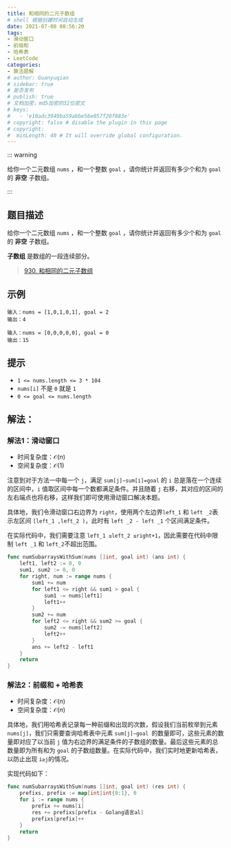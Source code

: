 ```yaml
---
title: 和相同的二元子数组
# shell 根据创建时间自动生成
date: 2021-07-08 08:56:20
tags:
- 滑动窗口
- 前缀和
- 哈希表
- LeetCode
categories:
- 算法题解
# author: Guanyuqian
# sidebar: true
# 是否发布
# publish: true
# 文档加密，md5加密的32位密文
# keys:
# 	- 'e10adc3949ba59abbe56e057f20f883e'
# copyright: false # disable the plugin in this page 
# copyright:
#  minLength: 40 # It will override global configuration. 
---
```


::: warning

给你一个二元数组 `nums` ，和一个整数 `goal` ，请你统计并返回有多少个和为 `goal` 的 **非空** 子数组。



:::

<!-- more -->

## 题目描述

给你一个二元数组 `nums` ，和一个整数 `goal` ，请你统计并返回有多少个和为 `goal` 的 **非空** 子数组。

**子数组** 是数组的一段连续部分。

> [930. 和相同的二元子数组](https://leetcode-cn.com/problems/binary-subarrays-with-sum/)



## 示例

```
输入：nums = [1,0,1,0,1], goal = 2
输出：4

输入：nums = [0,0,0,0,0], goal = 0
输出：15
```



## 提示

- `1 <= nums.length <= 3 * 104`
- `nums[i]` 不是 `0` 就是 `1`
- `0 <= goal <= nums.length`

## 解法：

### 解法1：滑动窗口

- 时间复杂度：$\mathcal{O}(n)$
- 空间复杂度：$\mathcal{O}(1)$

注意到对于方法一中每一个 `j`，满足 `sum[j]−sum[i]=goal` 的 `i` 总是落在一个连续的区间中，`i` 值取区间中每一个数都满足条件。并且随着 `j` 右移，其对应的区间的左右端点也将右移，这样我们即可使用滑动窗口解决本题。

具体地，我们令滑动窗口右边界为 `right`，使用两个左边界`left_1`  和 `left _2`表示左区间 `[left_1 ,left_2 )`，此时有 `left _2 - left _1` 个区间满足条件。

在实际代码中，我们需要注意 `left_1 ≤left_2 ≤right+1`，因此需要在代码中限制 `left _1` 和 `left_2`不超出范围。

```go
func numSubarraysWithSum(nums []int, goal int) (ans int) {
    left1, left2 := 0, 0
    sum1, sum2 := 0, 0
    for right, num := range nums {
        sum1 += num
        for left1 <= right && sum1 > goal {
            sum1 -= nums[left1]
            left1++
        }
        sum2 += num
        for left2 <= right && sum2 >= goal {
            sum2 -= nums[left2]
            left2++
        }
        ans += left2 - left1
    }
    return
}
```



### 解法2：前缀和 + 哈希表

- 时间复杂度：$\mathcal{O}(n)$
- 空间复杂度：$\mathcal{O}(n)$

具体地，我们用哈希表记录每一种前缀和出现的次数，假设我们当前枚举到元素 `nums[j]`，我们只需要查询哈希表中元素 `sum[j]−goal `的数量即可，这些元素的数量即对应了以当前 `j` 值为右边界的满足条件的子数组的数量。最后这些元素的总数量即为所有和为 `goal` 的子数组数量。在实际代码中，我们实时地更新哈希表，以防止出现 ` i≥j `的情况。

实现代码如下：

```go
func numSubarraysWithSum(nums []int, goal int) (res int) {
    prefixs, prefix := map[int]int{0:1}, 0
    for i := range nums {
        prefix += nums[i]
        res += prefixs[prefix - Golang语言al]
        prefixs[prefix]++
    }
    return 
}
```


